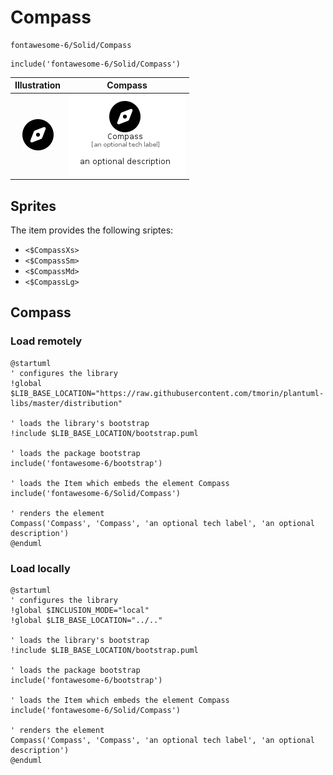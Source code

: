 # Compass


```text
fontawesome-6/Solid/Compass
```

```text
include('fontawesome-6/Solid/Compass')
```



| Illustration | Compass |
| :---: | :---: |
| ![illustration for Illustration](../../fontawesome-6/Solid/Compass.png) | ![illustration for Compass](../../fontawesome-6/Solid/Compass.Local.png) |



## Sprites
The item provides the following sriptes:

- `<$CompassXs>`
- `<$CompassSm>`
- `<$CompassMd>`
- `<$CompassLg>`





## Compass

### Load remotely
```plantuml
@startuml
' configures the library
!global $LIB_BASE_LOCATION="https://raw.githubusercontent.com/tmorin/plantuml-libs/master/distribution"

' loads the library's bootstrap
!include $LIB_BASE_LOCATION/bootstrap.puml

' loads the package bootstrap
include('fontawesome-6/bootstrap')

' loads the Item which embeds the element Compass
include('fontawesome-6/Solid/Compass')

' renders the element
Compass('Compass', 'Compass', 'an optional tech label', 'an optional description')
@enduml
```

### Load locally
```plantuml
@startuml
' configures the library
!global $INCLUSION_MODE="local"
!global $LIB_BASE_LOCATION="../.."

' loads the library's bootstrap
!include $LIB_BASE_LOCATION/bootstrap.puml

' loads the package bootstrap
include('fontawesome-6/bootstrap')

' loads the Item which embeds the element Compass
include('fontawesome-6/Solid/Compass')

' renders the element
Compass('Compass', 'Compass', 'an optional tech label', 'an optional description')
@enduml
```

